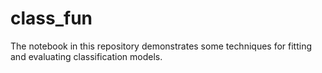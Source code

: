 # class_fun
The notebook in this repository demonstrates some techniques for fitting and evaluating classification models.
